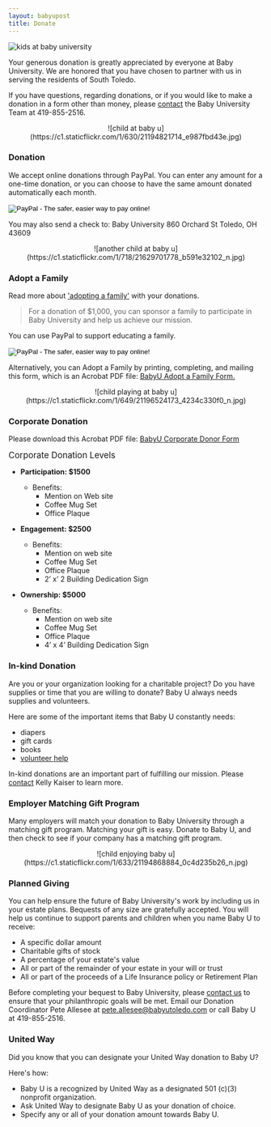 ```yaml
---
layout: babyupost
title: Donate
---
```


![kids at baby university](https://c2.staticflickr.com/6/5720/21195003924_8dd42bcd5a_c.jpg)

Your generous donation is greatly appreciated by everyone at Baby University. We are honored that you have chosen to partner with us in serving the residents of South Toledo.

If you have questions, regarding donations, or if you would like to make a donation in a form other than money, please [contact](/contact) the Baby University Team at 419-855-2516.


<div style="text-align:center" markdown="1">
![child at baby u](https://c1.staticflickr.com/1/630/21194821714_e987fbd43e.jpg)
</div>


<a name="Donation"></a>

### Donation

We accept online donations through PayPal. You can enter any amount for a one-time donation, or you can choose to have the same amount donated automatically each month.

<form action="https://www.paypal.com/cgi-bin/webscr" method="post" target="_top">
<input type="hidden" class="paypal" name="cmd" value="_s-xclick">
<input type="hidden" class="paypal" name="hosted_button_id" value="6GMAA4VYCAJC4">
<input type="image" class="paypal" src="/images/paypal-donate-button.jpg" border="0" name="submit" alt="PayPal - The safer, easier way to pay online!">
<img alt="" border="0" src="https://www.paypalobjects.com/en_US/i/scr/pixel.gif" width="0" height="0">
</form>


You may also send a check to: 
 Baby University
 860 Orchard St
 Toledo, OH 43609

<div style="text-align:center" markdown="1">
![another child at baby u](https://c1.staticflickr.com/1/718/21629701778_b591e32102_n.jpg)
</div>



<a name="Adopt-a-Family"></a>

### Adopt a Family

Read more about ['adopting a family'](/adopt-a-family) with your donations.

> For a donation of $1,000, you can sponsor a family to participate in Baby University and help us achieve our mission.

You can use PayPal to support educating a family.

<form action="https://www.paypal.com/cgi-bin/webscr" method="post" target="_top">
<input type="hidden" name="cmd" value="_s-xclick">
<input type="hidden" name="hosted_button_id" value="MHFPBWJ65J6S8">
<input class="paypal" type="image" src="https://www.paypalobjects.com/en_US/i/btn/btn_donateCC_LG.gif" border="0" name="submit" alt="PayPal - The safer, easier way to pay online!">
<img alt="" border="0" src="https://www.paypalobjects.com/en_US/i/scr/pixel.gif" width="1" height="1">
</form>

Alternatively, you can Adopt a Family by printing, completing, and mailing this form, which is an Acrobat PDF file: [BabyU Adopt a Family Form.](/docs/BabyU-Adopt-A-Family.pdf)


<div style="text-align:center" markdown="1">
![child playing at baby u](https://c1.staticflickr.com/1/649/21196524173_4234c330f0_n.jpg)
</div>



<a name="Corporate-Donation"></a>

### Corporate Donation

Please download this Acrobat PDF file: [BabyU Corporate Donor Form](/docs/BabyU2017CorporateDonor.pdf)


<big>Corporate Donation Levels</big>


* **Participation: $1500**
  * Benefits: 
    * Mention on Web site
    * Coffee Mug Set 
    * Office Plaque



* **Engagement: $2500**
  * Benefits:
    * Mention on web site
    * Coffee Mug Set
    * Office Plaque
    * 2’ x’ 2 Building Dedication Sign
 
 
 
 * **Ownership: $5000**
   * Benefits:
     * Mention on web site
     * Coffee Mug Set
     * Office Plaque
     * 4’ x 4’ Building Dedication Sign




<a name="Inkind-Donation"></a>

### In-kind Donation

Are you or your organization looking for a charitable project? Do you have supplies or time that you are willing to donate? Baby U always needs supplies and volunteers. 

Here are some of the important items that Baby U constantly needs:

* diapers
* gift cards
* books
* [volunteer help](/volunteer)

In-kind donations are an important part of fulfilling our mission. Please [contact](/contact) Kelly Kaiser to learn more.



<a name="Employer-Matching-Gift-Program"></a>

### Employer Matching Gift Program

Many employers will match your donation to Baby University through a matching gift program. Matching your gift is easy. Donate to Baby U, and then check to see if your company has a matching gift program.


<div style="text-align:center" markdown="1">
![child enjoying baby u](https://c1.staticflickr.com/1/633/21194868884_0c4d235b26_n.jpg)
</div>



<a name="Planned-Giving"></a>

### Planned Giving

You can help ensure the future of Baby University's  work by including us in your estate plans. Bequests of any size are gratefully accepted. You will help us continue to support parents and children when you name Baby U to receive:  

*  A specific dollar amount
*  Charitable gifts of stock
*  A percentage of your estate's value
*  All or part of the remainder of your estate in your will or trust
*  All or part of the proceeds of a Life Insurance policy or Retirement Plan 

Before completing your bequest to Baby University, please [contact us](/contact) to ensure that your philanthropic goals will be met. Email our Donation Coordinator Pete Allesee at <a href="mailto:pete.allesee@babyutoledo.com?Subject=Planned%20Giving" target="_top">pete.allesee@babyutoledo.com</a> or call Baby U at 419-855-2516.



<a name="United-Way"></a>

### United Way


Did you know that you can designate your United Way donation to Baby U?

Here's how:

* Baby U is a recognized by United Way as a designated 501 (c)(3) nonprofit organization.
* Ask United Way to designate Baby U as your donation of choice.
* Specify any or all of your donation amount towards Baby U.


